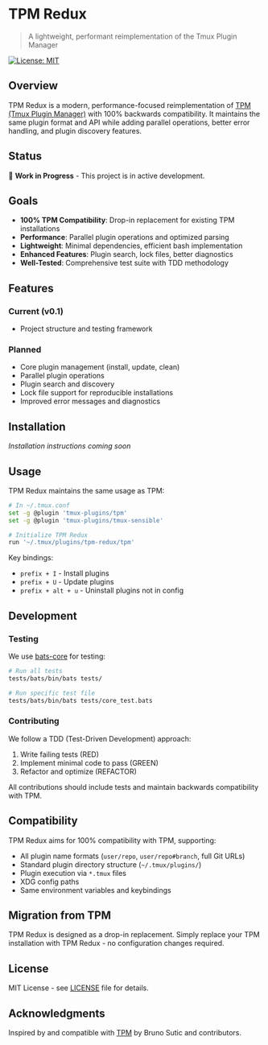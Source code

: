 # TPM Redux

> A lightweight, performant reimplementation of the Tmux Plugin Manager

[![License: MIT](https://img.shields.io/badge/License-MIT-yellow.svg)](https://opensource.org/licenses/MIT)

## Overview

TPM Redux is a modern, performance-focused reimplementation of [TPM (Tmux Plugin Manager)](https://github.com/tmux-plugins/tpm) with 100% backwards compatibility. It maintains the same plugin format and API while adding parallel operations, better error handling, and plugin discovery features.

## Status

🚧 **Work in Progress** - This project is in active development.

## Goals

- **100% TPM Compatibility**: Drop-in replacement for existing TPM installations
- **Performance**: Parallel plugin operations and optimized parsing
- **Lightweight**: Minimal dependencies, efficient bash implementation
- **Enhanced Features**: Plugin search, lock files, better diagnostics
- **Well-Tested**: Comprehensive test suite with TDD methodology

## Features

### Current (v0.1)
- Project structure and testing framework

### Planned
- Core plugin management (install, update, clean)
- Parallel plugin operations
- Plugin search and discovery
- Lock file support for reproducible installations
- Improved error messages and diagnostics

## Installation

_Installation instructions coming soon_

## Usage

TPM Redux maintains the same usage as TPM:

```bash
# In ~/.tmux.conf
set -g @plugin 'tmux-plugins/tpm'
set -g @plugin 'tmux-plugins/tmux-sensible'

# Initialize TPM Redux
run '~/.tmux/plugins/tpm-redux/tpm'
```

Key bindings:
- `prefix + I` - Install plugins
- `prefix + U` - Update plugins
- `prefix + alt + u` - Uninstall plugins not in config

## Development

### Testing

We use [bats-core](https://github.com/bats-core/bats-core) for testing:

```bash
# Run all tests
tests/bats/bin/bats tests/

# Run specific test file
tests/bats/bin/bats tests/core_test.bats
```

### Contributing

We follow a TDD (Test-Driven Development) approach:
1. Write failing tests (RED)
2. Implement minimal code to pass (GREEN)
3. Refactor and optimize (REFACTOR)

All contributions should include tests and maintain backwards compatibility with TPM.

## Compatibility

TPM Redux aims for 100% compatibility with TPM, supporting:
- All plugin name formats (`user/repo`, `user/repo#branch`, full Git URLs)
- Standard plugin directory structure (`~/.tmux/plugins/`)
- Plugin execution via `*.tmux` files
- XDG config paths
- Same environment variables and keybindings

## Migration from TPM

TPM Redux is designed as a drop-in replacement. Simply replace your TPM installation with TPM Redux - no configuration changes required.

## License

MIT License - see [LICENSE](LICENSE) file for details.

## Acknowledgments

Inspired by and compatible with [TPM](https://github.com/tmux-plugins/tpm) by Bruno Sutic and contributors.

